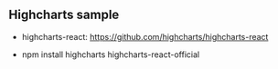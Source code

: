 ## Highcharts sample

- highcharts-react: https://github.com/highcharts/highcharts-react

- npm install highcharts highcharts-react-official
